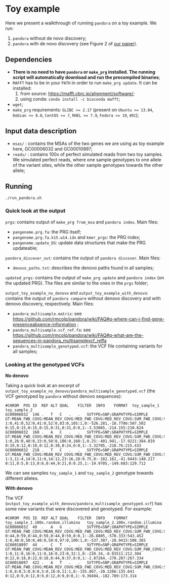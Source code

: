 # Toy example

Here we present a walkthrough of running `pandora` on a toy example. We run:
1) `pandora` without de novo discovery;
2) `pandora` with de novo discovery (see Figure 2 of [our paper][pandora_2020_paper]).

## Dependencies
* **There is no need to have `pandora` or `make_prg` installed. The running script will automatically download
  and run the precompiled binaries**;
* `MAFFT` has to be in your `PATH` in order to run `make_prg update`. It can be installed:
  1. from source: https://mafft.cbrc.jp/alignment/software/;
  2. using conda: `conda install -c bioconda mafft`;
* `wget`;
* `make_prg` requirements: `GLIBC >= 2.17` (present on `Ubuntu >= 13.04`, `Debian >= 8.0`, `CentOS >= 7`, `RHEL >= 7.9`,
  `Fedora >= 19`, etc);


## Input data description

* `msas/` : contains the MSAs of the two genes we are using as toy example here, GC00006032 and GC00010897;
* `reads/` : contains 100x of perfect simulated reads from two toy samples. We simulated perfect reads, where one sample genotypes to one allele of the variant sites, while the other sample genotypes towards the other allele;

## Running

```
./run_pandora.sh
```

### Quick look at the output

`prgs`: contains output of `make_prg from_msa` and `pandora index`. Main files:
  * `pangenome.prg.fa`: the PRG itself;
  * `pangenome.prg.fa.k15.w14.idx` and `kmer_prgs`: the PRG index;
  * `pangenome.update_DS`: update data structures that make the PRG updateable;

`pandora_discover_out`: contains the output of `pandora discover`. Main files:
  * `denovo_paths.txt`: describes the denovo paths found in all samples;

`updated_prgs`: contains the output of `make_prg update` and `pandora index` (on the updated PRG).
The files are similar to the ones in the `prgs` folder;

`output_toy_example_no_denovo` and `output_toy_example_with_denovo`: contains the output of
`pandora compare` without denovo discovery and with denovo discovery, respectively. Main files:
  * `pandora_multisample.matrix`: see https://github.com/rmcolq/pandora/wiki/FAQ#q-where-can-i-find-gene-presenceabsence-information ;
  * `pandora_multisample.vcf_ref.fa`: see https://github.com/rmcolq/pandora/wiki/FAQ#q-what-are-the-sequences-in-pandora_multisamplevcf_reffa
  * `pandora_multisample_genotyped.vcf`: the VCF file containing variants for all samples;


### Looking at the genotyped VCFs

**No denovo**

Taking a quick look at an excerpt of `output_toy_example_no_denovo/pandora_multisample_genotyped.vcf` 
(the VCF genotyped by `pandora` without denovo sequences):

```
#CHROM	POS	ID	REF	ALT	QUAL	FILTER	INFO	FORMAT	toy_sample_1	toy_sample_2
GC00006032	146	.	T	C	.	.	SVTYPE=SNP;GRAPHTYPE=SIMPLE	GT:MEAN_FWD_COVG:MEAN_REV_COVG:MED_FWD_COVG:MED_REV_COVG:SUM_FWD_COVG:SUM_REV_COVG:GAPS:LIKELIHOOD:GT_CONF	1:0,41:0,52:0,41:0,52:0,83:0,105:1,0:-526.281,-18.7786:507.502	0:15,0:15,0:15,0:15,0:31,0:31,0:0,1:-3.53065,-214.155:210.624
GC00006032	160	.	A	C	.	.	SVTYPE=SNP;GRAPHTYPE=SIMPLE	GT:MEAN_FWD_COVG:MEAN_REV_COVG:MED_FWD_COVG:MED_REV_COVG:SUM_FWD_COVG:SUM_REV_COVG:GAPS:LIKELIHOOD:GT_CONF	1:0,26:0,40:0,33:0,50:0,106:0,160:1,0.25:-401.941,-17.9221:384.019	0:19,0:12,0:19,0:12,0:38,0:24,0:0,1:-3.32705,-218.76:215.433
GC00006032	218	.	T	C	.	.	SVTYPE=SNP;GRAPHTYPE=SIMPLE	GT:MEAN_FWD_COVG:MEAN_REV_COVG:MED_FWD_COVG:MED_REV_COVG:SUM_FWD_COVG:SUM_REV_COVG:GAPS:LIKELIHOOD:GT_CONF	1:3,11:4,14:0,11:0,14:12,23:16,28:0.75,0:-182.162,-41.9443:140.217	0:11,0:5,0:13,0:6,0:44,0:21,0:0.25,1:-19.9705,-149.683:129.712
```

We can see samples `toy_sample_1` and `toy_sample_2` genotype towards different alleles.

**With denovo**

The VCF (`output_toy_example_with_denovo/pandora_multisample_genotyped.vcf`) has some new variants that were discovered and genotyped. For example:

```
#CHROM	POS	ID	REF	ALT	QUAL	FILTER	INFO	FORMAT	toy_sample_1.100x.random.illumina	toy_sample_2.100x.random.illumina
GC00006032	49	.	A	G	.	.	SVTYPE=SNP;GRAPHTYPE=SIMPLE	GT:MEAN_FWD_COVG:MEAN_REV_COVG:MED_FWD_COVG:MED_REV_COVG:SUM_FWD_COVG:SUM_REV_COVG:GAPS:LIKELIHOOD:GT_CONF	0:44,0:59,0:44,0:59,0:44,0:59,0:0,1:-26.8805,-570.333:543.452	1:0,48:0,50:0,48:0,50:0,97:0,100:1,0:-537.307,-28.9415:508.365
GC00010897	44	.	C	T	.	.	SVTYPE=SNP;GRAPHTYPE=SIMPLE	GT:MEAN_FWD_COVG:MEAN_REV_COVG:MED_FWD_COVG:MED_REV_COVG:SUM_FWD_COVG:SUM_REV_COVG:GAPS:LIKELIHOOD:GT_CONF	1:0,11:0,16:0,11:0,16:0,23:0,32:1,0:-220.34,-8.03511:212.304	0:22,0:18,0:22,0:18,0:44,0:37,0:0,1:-2.87264,-270.207:267.334
GC00010897	422	.	A	T	.	.	SVTYPE=SNP;GRAPHTYPE=SIMPLE	GT:MEAN_FWD_COVG:MEAN_REV_COVG:MED_FWD_COVG:MED_REV_COVG:SUM_FWD_COVG:SUM_REV_COVG:GAPS:LIKELIHOOD:GT_CONF	1:0,8:0,5:0,8:0,5:0,16:0,11:1,0:-155.867,-20.2266:135.641	0:12,0:9,0:12,0:9,0:12,0:9,0:0,1:-9.39494,-182.709:173.314
```

<!--Link References-->

[pandora_2020_paper]: https://www.biorxiv.org/content/10.1101/2020.11.12.380378v2
